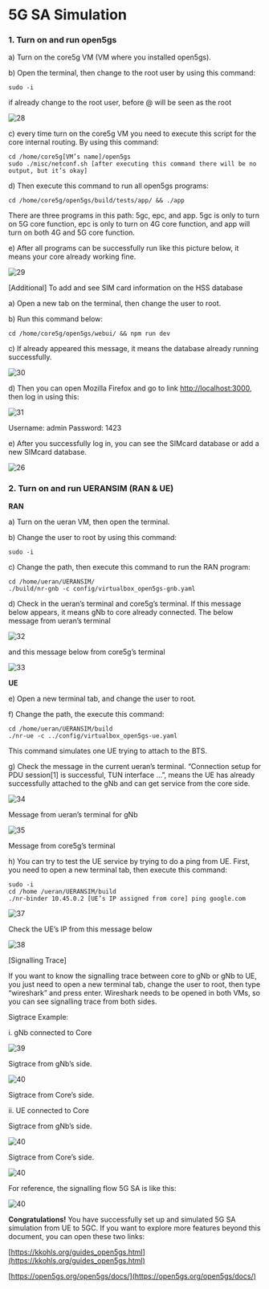 # 5G SA Simulation

### 1. Turn on and run open5gs

a) Turn on the core5g VM (VM where you installed open5gs).

b) Open the terminal, then change to the root user by using this command:
```Linux
sudo -i
```
if already change to the root user, before @ will be seen as the root

![28](https://github.com/Citrayaf/How-to-build-OpenCore-and-OpenRAN-for-5G/blob/main/Pictures/28.png?raw=true)

c) every time turn on the core5g VM you need to execute this script for the core internal routing. By using this command:
```Linux
cd /home/core5g[VM’s name]/open5gs
sudo ./misc/netconf.sh [after executing this command there will be no output, but it’s okay]
```
d) Then execute this command to run all open5gs programs:
```Linux
cd /home/core5g/open5gs/build/tests/app/ && ./app
```

There are three programs in this path: 5gc, epc, and app. 5gc is only to turn on 5G core function, epc is only to turn on 4G core function, and app will turn on both 4G and 5G core function.

e) After all programs can be successfully run like this picture below, it means your core already working fine.

![29](https://github.com/Citrayaf/How-to-build-OpenCore-and-OpenRAN-for-5G/blob/main/Pictures/29.png?raw=true)

[Additional] To add and see SIM card information on the HSS database

a) Open a new tab on the terminal, then change the user to root.

b) Run this command below:
```Linux
cd /home/core5g/open5gs/webui/ && npm run dev
```

c) If already appeared this message, it means the database already running successfully.

![30](https://github.com/Citrayaf/How-to-build-OpenCore-and-OpenRAN-for-5G/blob/main/Pictures/30.png?raw=true)

d) Then you can open Mozilla Firefox and go to link [http://localhost:3000](http://localhost:3000/), then log in using this:

![31](https://github.com/Citrayaf/How-to-build-OpenCore-and-OpenRAN-for-5G/blob/main/Pictures/31.png?raw=true)

Username: admin
Password: 1423

e) After you successfully log in, you can see the SIMcard database or add a new SIMcard database.

![26](https://github.com/Citrayaf/How-to-build-OpenCore-and-OpenRAN-for-5G/blob/main/Pictures/26.png?raw=true)

### 2. Turn on and run UERANSIM (RAN & UE)

**RAN**

a) Turn on the ueran VM, then open the terminal.

b) Change the user to root by using this command:
```Linux
sudo -i
```
c) Change the path, then execute this command to run the RAN program:
```Linux
cd /home/ueran/UERANSIM/
./build/nr-gnb -c config/virtualbox_open5gs-gnb.yaml
```

d) Check in the ueran’s terminal and core5g’s terminal. If this message below appears, it means gNb to core already connected. The below message from ueran’s terminal

![32](https://github.com/Citrayaf/How-to-build-OpenCore-and-OpenRAN-for-5G/blob/main/Pictures/32.png?raw=true)

and this message below from core5g’s terminal

![33](https://github.com/Citrayaf/How-to-build-OpenCore-and-OpenRAN-for-5G/blob/main/Pictures/33.png?raw=true)

**UE**

e) Open a new terminal tab, and change the user to root.

f) Change the path, the execute this command:
```Linux
cd /home/ueran/UERANSIM/build
./nr-ue -c ../config/virtualbox_open5gs-ue.yaml
```

This command simulates one UE trying to attach to the BTS.

g) Check the message in the current ueran’s terminal. “Connection setup for PDU session[1] is successful, TUN interface …”, means the UE has already successfully attached to the gNb and can get service from the core side.

![34](https://github.com/Citrayaf/How-to-build-OpenCore-and-OpenRAN-for-5G/blob/main/Pictures/34.png?raw=true)

Message from ueran’s terminal for gNb

![35](https://github.com/Citrayaf/How-to-build-OpenCore-and-OpenRAN-for-5G/blob/main/Pictures/36.png?raw=true)

Message from core5g’s terminal

h) You can try to test the UE service by trying to do a ping from UE. First, you need to open a new terminal tab, then execute this command:
```Linux
sudo -i
cd /home /ueran/UERANSIM/build
./nr-binder 10.45.0.2 [UE’s IP assigned from core] ping google.com
```

![37](https://github.com/Citrayaf/How-to-build-OpenCore-and-OpenRAN-for-5G/blob/main/Pictures/37.png?raw=true)

Check the UE’s IP from this message below

![38](https://github.com/Citrayaf/How-to-build-OpenCore-and-OpenRAN-for-5G/blob/main/Pictures/35.png?raw=true)

[Signalling Trace]

If you want to know the signalling trace between core to gNb or gNb to UE, you just need to open a new terminal tab, change the user to root, then type “wireshark” and press enter. Wireshark needs to be opened in both VMs, so you can see signalling trace from both sides.

Sigtrace Example:

i. gNb connected to Core


![39](https://github.com/Citrayaf/How-to-build-OpenCore-and-OpenRAN-for-5G/blob/main/Pictures/38.png?raw=true)

Sigtrace from gNb’s side.

![40](https://github.com/Citrayaf/How-to-build-OpenCore-and-OpenRAN-for-5G/blob/main/Pictures/39.png?raw=true)

Sigtrace from Core’s side.

ii. UE connected to Core


Sigtrace from gNb’s side.

![40](https://github.com/Citrayaf/How-to-build-OpenCore-and-OpenRAN-for-5G/blob/main/Pictures/40.png?raw=true)

Sigtrace from Core’s side.

![40](https://github.com/Citrayaf/How-to-build-OpenCore-and-OpenRAN-for-5G/blob/main/Pictures/41.png?raw=true)


For reference, the signalling flow 5G SA is like this:


![40](https://github.com/Citrayaf/How-to-build-OpenCore-and-OpenRAN-for-5G/blob/main/Pictures/5G-SA-Flow.png?raw=true)


**Congratulations!** You have successfully set up and simulated 5G SA simulation from UE to 5GC. If you want to explore more features beyond this document, you can open these two links:

[https://kkohls.org/guides_open5gs.html](https://kkohls.org/guides_open5gs.html)

[https://open5gs.org/open5gs/docs/](https://open5gs.org/open5gs/docs/)


